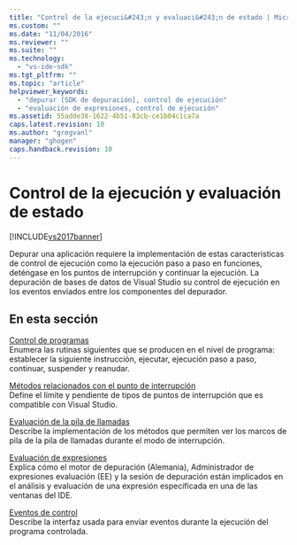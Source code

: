 ```yaml
---
title: "Control de la ejecuci&#243;n y evaluaci&#243;n de estado | Microsoft Docs"
ms.custom: ""
ms.date: "11/04/2016"
ms.reviewer: ""
ms.suite: ""
ms.technology: 
  - "vs-ide-sdk"
ms.tgt_pltfrm: ""
ms.topic: "article"
helpviewer_keywords: 
  - "depurar [SDK de depuración], control de ejecución"
  - "evaluación de expresiones, control de ejecución"
ms.assetid: 55adde38-1622-4b51-83cb-ce1b04c1ca7a
caps.latest.revision: 10
ms.author: "gregvanl"
manager: "ghogen"
caps.handback.revision: 10
---
```

# Control de la ejecuci&#243;n y evaluaci&#243;n de estado
[!INCLUDE[vs2017banner](../../code-quality/includes/vs2017banner.md)]

Depurar una aplicación requiere la implementación de estas características de control de ejecución como la ejecución paso a paso en funciones, deténgase en los puntos de interrupción y continuar la ejecución. La depuración de bases de datos de Visual Studio su control de ejecución en los eventos enviados entre los componentes del depurador.  
  
## <a name="in-this-section"></a>En esta sección  
 [Control de programas](../../extensibility/debugger/program-control.md)  
 Enumera las rutinas siguientes que se producen en el nivel de programa: establecer la siguiente instrucción, ejecutar, ejecución paso a paso, continuar, suspender y reanudar.  
  
 [Métodos relacionados con el punto de interrupción](../../extensibility/debugger/breakpoint-related-methods.md)  
 Define el límite y pendiente de tipos de puntos de interrupción que es compatible con Visual Studio.  
  
 [Evaluación de la pila de llamadas](../../extensibility/debugger/call-stack-evaluation.md)  
 Describe la implementación de los métodos que permiten ver los marcos de pila de la pila de llamadas durante el modo de interrupción.  
  
 [Evaluación de expresiones](../../extensibility/debugger/expression-evaluation-visual-studio-debugging-sdk.md)  
 Explica cómo el motor de depuración (Alemania), Administrador de expresiones evaluación (EE) y la sesión de depuración están implicados en el análisis y evaluación de una expresión especificada en una de las ventanas del IDE.  
  
 [Eventos de control](../../extensibility/debugger/control-events.md)  
 Describe la interfaz usada para enviar eventos durante la ejecución del programa controlada.
